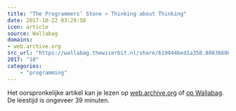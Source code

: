 ```yaml
---
title: "The Programmers’ Stone » Thinking about Thinking"
date: 2017-10-22 03:29:58
icon: article
source: Wallabag
domains:
- web.archive.org
src_url: "https://wallabag.thewiserbit.nl/share/619044bed1a350.80836686"
2017: "10"
categories:
    - "programming"
---
```

Het oorspronkelijke artikel kan je lezen op [web.archive.org](https://web.archive.org/web/20170610210620/http://the-programmers-stone.com/the-original-talks/day-1-thinking-about-thinking/) of [op Wallabag](https://wallabag.thewiserbit.nl/share/619044bed1a350.80836686). De leestijd is ongeveer 39 minuten.